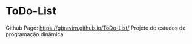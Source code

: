 # ToDo-List
Github Page: https://gbravim.github.io/ToDo-List/
 Projeto de estudos de programação dinâmica
